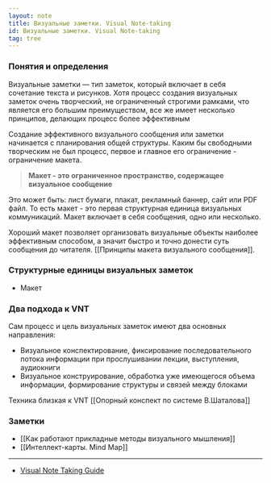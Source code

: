 ```yaml
---
layout: note
title: Визуальные заметки. Visual Note-taking
id: Визуальные заметки. Visual Note-taking
tag: tree
---
```

### Понятия и определения
Визуальные заметки —  тип заметок, который включает в себя сочетание текста и рисунков. Хотя процесс создания визуальных заметок очень творческий, не ограниченный строгими рамками, что является его большим преимуществом, все же имеет несколько принципов, делающих процесс более эффективным

Создание эффективного визуального сообщения или заметки начинается с планирования общей структуры. Каким бы свободными творческим не был процесс, первое и главное его ограничение - ограничение макета.

> **Макет - это ограниченное пространство, содержащее визуальное сообщение**

Это может быть: лист бумаги, плакат, рекламный баннер, сайт или PDF файл. То есть макет - это первая структурная единица визуальных коммуникаций. Макет включает в себя сообщения, одно или несколько.

Хороший макет позволяет организовать визуальные объекты наиболее эффективным способом, а значит быстро и точно донести суть сообщения до читателя. [[Принципы макета визуального сообщения]]. 

### Структурные единицы визуальных заметок
- Макет

### Два подхода к VNT
Сам процесс и цель визуальных заметок имеют два основных направления: 
- Визуальное конспектирование, фиксирование последовательного потока информации при прослушивании лекции, выступления, аудиокниги
- Визуальное конструирование, обработка уже имеющегося объема информации, формирование структуры и связей между блоками

Техника близкая к VNT
[[Опорный конспект по системе В.Шаталова]]


### Заметки 
- [[Как работают прикладные методы визуального мышления]]
- [[Интеллект-карты. Mind Map]]




---
- [Visual Note Taking Guide](https://guides.libraries.indiana.edu/Visual_Note_taking/Sketchnotes#:~:text=Visual%20note%20taking%20is%20specific,the%20person%20who%20takes%20them)

